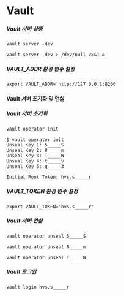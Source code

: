 # Vault

##### Vault 서버 실행
```
vault server -dev
```
```
vault server -dev > /dev/null 2>&1 &
```
##### VAULT_ADDR 환경 변수 설정
```
export VAULT_ADDR='http://127.0.0.1:8200'
```
#### Vault 서버 초기화 및 언실
##### Vault 서버 초기화
```
vault operator init
```
```
$ vault operator init
Unseal Key 1: 5_____S
Unseal Key 2: 8_____m
Unseal Key 3: T_____W
Unseal Key 4: t_____v
Unseal Key 5: g_____3

Initial Root Token: hvs.s_____r
```
##### VAULT_TOKEN 환경 변수 설정
```
export VAULT_TOKEN="hvs.s_____r"
``` 
##### Vault 서버 언실
```
vault operator unseal 5_____S
```
```
vault operator unseal 8_____m
```
```
vault operator unseal T_____W
```
##### Vault 로그인
```
vault login hvs.s_____r
```
